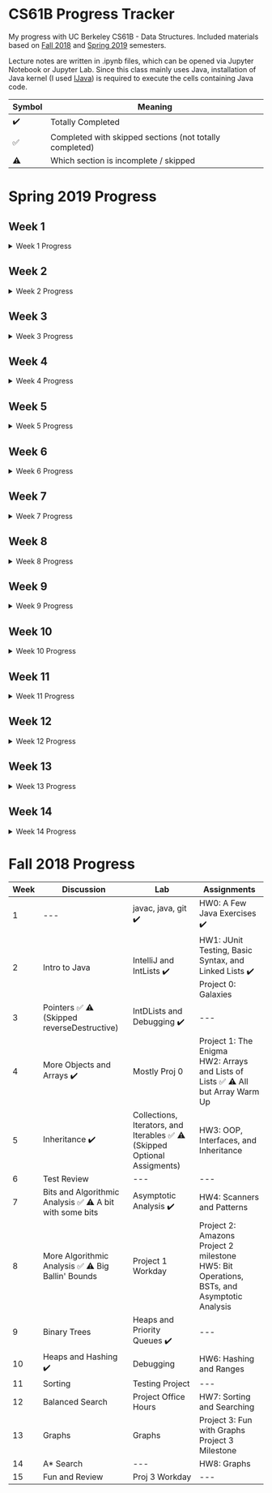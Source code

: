 # CS61B Progress Tracker

My progress with UC Berkeley CS61B - Data Structures. Included materials based on [Fall 2018](https://inst.eecs.berkeley.edu/~cs61b/fa18/) and [Spring 2019](https://sp19.datastructur.es/) semesters. 

Lecture notes are written in .ipynb files, which can be opened via Jupyter Notebook or Jupyter Lab. Since this class mainly uses Java, installation of Java kernel (I used [IJava](https://github.com/SpencerPark/IJava)) is required to execute the cells containing Java code.


| Symbol             | Meaning                                                 |
| ------------------ | ------------------------------------------------------- |
| :heavy_check_mark: | Totally Completed                                       |
| :white_check_mark: | Completed with skipped sections (not totally completed) |
| :warning:          | Which section is incomplete / skipped                   |

# Spring 2019 Progress 

## Week 1

<details>
  <summary> Week 1 Progress </summary>

  | Lecture                                          | Study Guide        | Discussion                       | Lab                                         | Assignments / Exams                                     |
  | ------------------------------------------------ | ------------------ | -------------------------------- | ------------------------------------------- | ------------------------------------------------------- |
  | 1. Intro, Hello World Java :heavy_check_mark:    | :heavy_check_mark: | Intro to Java :heavy_check_mark: | Setting Up Your Computer :heavy_check_mark: | HW 0: Basic Java Programs (Optional) :heavy_check_mark: |
  | 2. Defining and Using Classes :heavy_check_mark: | :heavy_check_mark: | --                               | javac, java, git :heavy_check_mark:         | ---                                                     |

</details>

## Week 2

<details>
  <summary> Week 2 Progress </summary>

  | Lecture                                                       | Study Guide                                                        | Discussion                             | Lab                                 | Assignments / Exams |
  | ------------------------------------------------------------- | ------------------------------------------------------------------ | -------------------------------------- | ----------------------------------- | ------------------- |
  | 3. References, Recursion, and Lists :heavy_check_mark:        | :heavy_check_mark: Scope, Pass-by-Value, Static :heavy_check_mark: | IntelliJ Home Setup :heavy_check_mark: | Project 0: NBody :heavy_check_mark: |
  | 4. SLLists, Nested Classes, Sentinel Nodes :heavy_check_mark: | :white_check_mark: :warning: A Level problem 2 skipped             | Scope, Pass-by-Value, Static Exam Prep | IDEs :heavy_check_mark:             | ---                 |
  | 5. DLLists, Arrays :heavy_check_mark:                         | :white_check_mark: :warning: A Level incomplete                    | ---                                    | ---                                 | ---                 |

</details>

## Week 3

<details>
  <summary> Week 3 Progress </summary>

   | Lecture                                            | Study Guide        | Discussion                              | Lab                                   | Assignments / Exams                            |
   | -------------------------------------------------- | ------------------ | --------------------------------------- | ------------------------------------- | ---------------------------------------------- |
   | 6. ALists, Resizing, vs. SLists :heavy_check_mark: | :heavy_check_mark: | Linked Lists, Arrays :heavy_check_mark: | Testing, Debugging :heavy_check_mark: | Project 1A: Data Structures :heavy_check_mark: |
   | 7. Testing :heavy_check_mark:                      | :heavy_check_mark: | Linked Lists, Arrays Exam Prep          | --                                    |
   | 8. Inheritance, Implements :heavy_check_mark:      | :white_check_mark: | ---                                     | ---                                   | ---                                            |

</details>

## Week 4

<details>
  <summary> Week 4 Progress </summary>

  | Lecture                                                                   | Study Guide | Discussion                     | Lab              | Assignments / Exams                             |
  | ------------------------------------------------------------------------- | ----------- | ------------------------------ | ---------------- | ----------------------------------------------- |
  | 9. Extends, Casting, Higher Order Functions :heavy_check_mark:            |             | Inheritance :heavy_check_mark: | Peer Code Review | Project 1B: Testing and HoFs :heavy_check_mark: |
  | 10. Subtype Polymorphism vs. HoFs :heavy_check_mark: (No Guide Exercises) | ---         | Inheritance Exam Prep          | ---              | Project 1 Gold: Autograding :heavy_check_mark:  |
  | 11. Exceptions, Iterators, Object Methods :heavy_check_mark:              |             | ---                            | ---              | ---                                             |

</details>

## Week 5

<details>
  <summary> Week 5 Progress </summary>

  | Lecture                              | Study Guide        | Discussion                                 | Lab                        | Assignments / Exams                                     |
  | ------------------------------------ | ------------------ | ------------------------------------------ | -------------------------- | ------------------------------------------------------- |
  | 12. Coding in the Real World, Review | ---                | Iterators, Iterables :heavy_check_mark:    | HugLife :heavy_check_mark: | Midterm 1                                               |
  | 13. Asymptotics I :heavy_check_mark: | :heavy_check_mark: | Exceptions, Iterators, Iterables Exam Prep | --                         | HW1: Java Syntax and Sound Synthesis :heavy_check_mark: |

</details>

## Week 6

<details>
  <summary> Week 6 Progress </summary>

  | Lecture                                       | Study Guide | Discussion                                       | Lab                              | Assignments / Exams |
  | --------------------------------------------- | ----------- | ------------------------------------------------ | -------------------------------- | ------------------- |
  | 14. Disjoint Sets :heavy_check_mark:          |             | Disjoint Sets and Asymptotics :heavy_check_mark: | Disjoint Sets :heavy_check_mark: | ---                 |
  | 15. Asymptotics II :heavy_check_mark:         |             | Disjoint Sets and Asymptotics Exam Prep          | Challenge Disjoint Sets          | ---                 |
  | 16. ADTs, Sets, Maps, BSTs :heavy_check_mark: |             | ---                                              | ---                              | HW2: Percolation    |

</details>

## Week 7

<details>
  <summary> Week 7 Progress </summary>

  | Lecture                                | Study Guide | Discussion                                                               | Lab                                                                                     | Assignments / Exams             |
  | -------------------------------------- | ----------- | ------------------------------------------------------------------------ | --------------------------------------------------------------------------------------- | ------------------------------- |
  | 17. B-Trees (2-3, 2-3-4 Trees)         |             | More Asymptotics, Search Trees :white_check_mark: :warning: Last Problem | TreeMap :white_check_mark: :warning: Optional Exercises & Optional Asymptotics Problems | --                              |
  | 18. Red Black Trees :heavy_check_mark: |             | More Asymptotics, Search Trees Exam Prep                                 | Challenge Binary Search Tree Performance                                                | HW3: Hashing :heavy_check_mark: |
  | 19. Hashing :heavy_check_mark:         |             | ---                                                                      | ---                                                                                     | ---                             |

</details>

## Week 8

<details>
  <summary> Week 8 Progress </summary>

  | Lecture                                                            | Study Guide | Discussion                                                           | Lab                        | Assignments / Exams           |
  | ------------------------------------------------------------------ | ----------- | -------------------------------------------------------------------- | -------------------------- | ----------------------------- |
  | 20. Heaps and PQs :heavy_check_mark:                               |             | LLRBs, Hashing, Heaps :white_check_mark: :warning: 1, 2 - Extra, 3.2 | HashMap :heavy_check_mark: | ---                           |
  | 21. Prefix Operations and Tries :heavy_check_mark:                 |             | LLRBs, Hashing, Heaps Exam Prep                                      | Challenge Heaps and Hashes | Proj 2: HeapPQ/KD-Tree HeapPQ |
  | 22. Range, Searching and Multi-Dimensional Data :heavy_check_mark: |             | ---                                                                  | ---                        | ---                           |

</details>

## Week 9

<details>
  <summary> Week 9 Progress </summary>

  | Lecture                                          | Study Guide | Discussion                                  | Lab              | Assignments / Exams |
  | ------------------------------------------------ | ----------- | ------------------------------------------- | ---------------- | ------------------- |
  | 23. Tree and Graph Traversals :heavy_check_mark: |             | Tries, K-d Trees, Tree Traversals           | Tries :heavy_check_mark:            | ---                 |
  | 24. Graph Traversals and Implementations         |             | Tries, K-d Trees, Tree Traversals Exam Prep | Challenge Graphs | ---                 |
  | 25. Shortest Paths                               |             | ---                                         | ---              | ---                 |

</details>

## Week 10

<details>
  <summary> Week 10 Progress </summary>

  | Lecture                          | Study Guide | Discussion                               | Lab | Assignments / Exams |
  | -------------------------------- | ----------- | ---------------------------------------- | --- | ------------------- |
  | 26. Minimum Spanning Trees       |             | DFS, BFS, Shortest Paths, MSTs           | --- | ---                 |
  | 27. Reductions and Decomposition |             | DFS, BFS, Shortest Paths, MSTs Exam Prep | --  | --                  |
  | 28. No Lecture                   |             | ---                                      | --- | Midterm 2           |

</details>

## Week 11

<details>
  <summary> Week 11 Progress </summary>

  | Lecture                    | Study Guide | Discussion       | Lab                       | Assignments / Exams |
  | -------------------------- | ----------- | ---------------- | ------------------------- | ------------------- |
  | 29. Basic Sorts            |             | Graphs           | Merge and Quicksort       | HW4: Puzzle Solver  |
  | 30. Quick Sort             |             | Graphs Exam Prep | Challenge Beards and Beds | Proj 2C: Bear Maps  |
  | 31. Software Engineering I |             | ---              | ---                       | ---                 |

</details>

## Week 12

<details>
  <summary> Week 12 Progress </summary>

 | Lecture                              | Study Guide | Discussion        | Lab                          | Assignments / Exams   |
 | ------------------------------------ | ----------- | ----------------- | ---------------------------- | --------------------- |
 | 32. More Quick Sort, Sorting Summary |             | Sorting, ADTs     | Getting Started on Project 3 | --                    |
 | 33. Sorting and Algorithmic Bounds   |             | Sorting Exam Prep | --                           | --                    |
 | 34. Software Engineering II          |             | --                | --                           | Proj 3A: BYOW Phase 1 |

</details>

## Week 13

<details>
  <summary> Week 13 Progress </summary>

  | Lecture                                    | Study Guide | Discussion        | Lab                        | Assignments / Exams |
  | ------------------------------------------ | ----------- | ----------------- | -------------------------- | ------------------- |
  | 35. Radix Sorts                            |             | More Sorting      | Interactivity in Project 3 | --                  |
  | 36. Sorting and Data Structures Conclusion |             | Sorting Exam Prep | --                         | --                  |
  | 37. Software Engineering III               |             | --                | --                         | --                  |

</details>

## Week 14

<details>
  <summary> Week 14 Progress </summary>

  | Lecture                                  | Study Guide | Discussion   | Lab        | Assignments / Exams   |
  | ---------------------------------------- | ----------- | ------------ | ---------- | --------------------- |
  | 38. Compression                          |             | Goodbye, Fun | BYOW Demos | Proj 3B: BYOW Phase 2 |
  | 39. Compression, Complexity, and P = NP? |             | --           | --         | --                    |
  | 40. Summary, Fun                         |             | --           | --         | --                    |

</details>

# Fall 2018 Progress

| Week | Discussion                                                                      | Lab                                                                                              | Assignments                                                                                                  |
| ---- | ------------------------------------------------------------------------------- | ------------------------------------------------------------------------------------------------ | ------------------------------------------------------------------------------------------------------------ |
| 1    | ---                                                                             | javac, java, git :heavy_check_mark:                                                              | HW0: A Few Java Exercises :heavy_check_mark:                                                                 |
| 2    | Intro to Java                                                                   | IntelliJ and IntLists :heavy_check_mark:                                                         | HW1: JUnit Testing, Basic Syntax, and Linked Lists :heavy_check_mark: <br> Project 0: Galaxies               |
| 3    | Pointers :white_check_mark: :warning: (Skipped reverseDestructive)              | IntDLists and Debugging :heavy_check_mark:                                                       | ---                                                                                                          |
| 4    | More Objects and Arrays :heavy_check_mark:                                      | Mostly Proj 0                                                                                    | Project 1: The Enigma <br> HW2: Arrays and Lists of Lists :white_check_mark: :warning: All but Array Warm Up |
| 5    | Inheritance :heavy_check_mark:                                                  | Collections, Iterators, and Iterables :white_check_mark: :warning: (Skipped Optional Assigments) | HW3: OOP, Interfaces, and Inheritance                                                                        |
| 6    | Test Review                                                                     | ---                                                                                              | ---                                                                                                          |
| 7    | Bits and Algorithmic Analysis :white_check_mark: :warning: A bit with some bits | Asymptotic Analysis :heavy_check_mark:                                                                              | HW4: Scanners and Patterns                                                                                   |
| 8    | More Algorithmic Analysis :white_check_mark: :warning: Big Ballin' Bounds                                                       | Project 1 Workday                                                                                | Project 2: Amazons <br> Project 2 milestone <br> HW5: Bit Operations, BSTs, and Asymptotic Analysis          |
| 9    | Binary Trees                                                                    | Heaps and Priority Queues :heavy_check_mark:                                                                        | ---                                                                                                          |
| 10   | Heaps and Hashing :heavy_check_mark:                                                               | Debugging                                                                                        | HW6: Hashing and Ranges                                                                                      |
| 11   | Sorting                                                                         | Testing Project                                                                                  | ---                                                                                                          |
| 12   | Balanced Search                                                                 | Project Office Hours                                                                             | HW7: Sorting and Searching                                                                                   |
| 13   | Graphs                                                                          | Graphs                                                                                           | Project 3: Fun with Graphs <br> Project 3 Milestone                                                          |
| 14   | A* Search                                                                       | ---                                                                                              | HW8: Graphs                                                                                                  |
| 15   | Fun and Review                                                                  | Proj 3 Workday                                                                                   | ---                                                                                                          |

